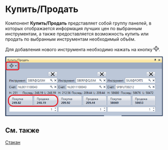 # Купить\/Продать

Компонент **Купить\/Продать** представляет собой группу панелей, в которых отображается информация лучших цен по выбранным инструментам, а также предоставляется возможность купить или продать по выбранным инструментам необходимый объём.

Для добавления нового инструмента необходимо нажать на кнопку ![Designer Creation tool 00](../../../../images/designer_creation_tool_00.png). 

![Terminal Buy Sell 00](../../../../images/terminal_buy_sell_00.png)

## См. также

[Стакан](order_book.md)
